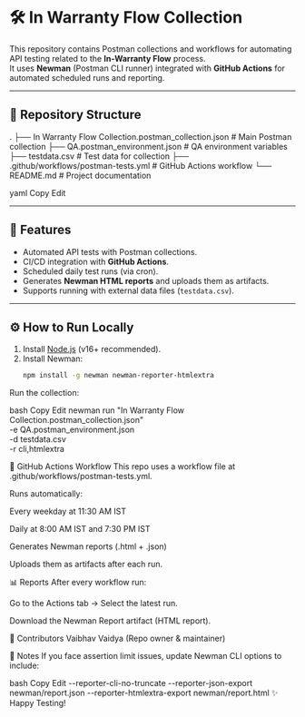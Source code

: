 # 🛠️ In Warranty Flow Collection

This repository contains Postman collections and workflows for automating API testing related to the **In-Warranty Flow** process.  
It uses **Newman** (Postman CLI runner) integrated with **GitHub Actions** for automated scheduled runs and reporting.

---

## 📂 Repository Structure
.
├── In Warranty Flow Collection.postman_collection.json # Main Postman collection
├── QA.postman_environment.json # QA environment variables
├── testdata.csv # Test data for collection
├── .github/workflows/postman-tests.yml # GitHub Actions workflow
└── README.md # Project documentation

yaml
Copy
Edit

---

## 🚀 Features
- Automated API tests with Postman collections.  
- CI/CD integration with **GitHub Actions**.  
- Scheduled daily test runs (via cron).  
- Generates **Newman HTML reports** and uploads them as artifacts.  
- Supports running with external data files (`testdata.csv`).  

---

## ⚙️ How to Run Locally
1. Install [Node.js](https://nodejs.org) (v16+ recommended).
2. Install Newman:
   ```bash
   npm install -g newman newman-reporter-htmlextra
Run the collection:

bash
Copy
Edit
newman run "In Warranty Flow Collection.postman_collection.json" \
   -e QA.postman_environment.json \
   -d testdata.csv \
   -r cli,htmlextra
   
🔄 GitHub Actions Workflow
This repo uses a workflow file at .github/workflows/postman-tests.yml.

Runs automatically:

Every weekday at 11:30 AM IST

Daily at 8:00 AM IST and 7:30 PM IST

Generates Newman reports (.html + .json)

Uploads them as artifacts after each run.

📊 Reports
After every workflow run:

Go to the Actions tab → Select the latest run.

Download the Newman Report artifact (HTML report).

👥 Contributors
Vaibhav Vaidya (Repo owner & maintainer)

📌 Notes
If you face assertion limit issues, update Newman CLI options to include:

bash
Copy
Edit
--reporter-cli-no-truncate
--reporter-json-export newman/report.json
--reporter-htmlextra-export newman/report.html
✨ Happy Testing!
